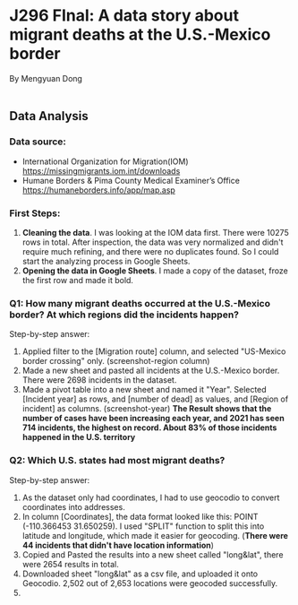 # J296 FInal: A data story about migrant deaths at the U.S.-Mexico border
By Mengyuan Dong <br><br>

## Data Analysis
### Data source:
* International Organization for Migration(IOM) https://missingmigrants.iom.int/downloads
* Humane Borders & Pima County Medical Examiner’s Office https://humaneborders.info/app/map.asp

### First Steps:
1. **Cleaning the data**. I was looking at the IOM data first. There were 10275 rows in total. After inspection, the data was very normalized and didn't require much refining, and there were no duplicates found. So I could start the analyzing process in Google Sheets.
2. **Opening the data in Google Sheets**. I made a copy of the dataset, froze the first row and made it bold.

### Q1: How many migrant deaths occurred at the U.S.-Mexico border? At which regions did the incidents happen?
Step-by-step answer:

1. Applied filter to the [Migration route] column, and selected "US-Mexico border crossing" only. 
   (screenshot-region column)
2. Made a new sheet and pasted all incidents at the U.S.-Mexico border. There were 2698 incidents in the dataset. 
3. Made a pivot table into a new sheet and named it "Year". Selected [Incident year] as rows, and [number of dead] as values, and [Region of incident] as columns. 
   (screenshot-year)
**The Result shows that the number of cases have been increasing each year, and 2021 has seen 714 incidents, the highest on record. About 83% of those incidents happened in the U.S. territory** 

### Q2: Which U.S. states had most migrant deaths?
Step-by-step answer: 

1. As the dataset only had coordinates, I had to use geocodio to convert coordinates into addresses. 
2. In column [Coordinates], the data format looked like this: POINT (-110.366453 31.650259). I used "SPLIT" function to split this into latitude and longitude, which made it easier for geocoding. 
(**There were 44 incidents that didn't have location information**)
3. Copied and Pasted the results into a new sheet called "long&lat", there were 2654 results in total. 
4. Downloaded sheet "long&lat" as a csv file, and uploaded it onto Geocodio. 2,502 out of 2,653 locations were geocoded successfully.
5. 







